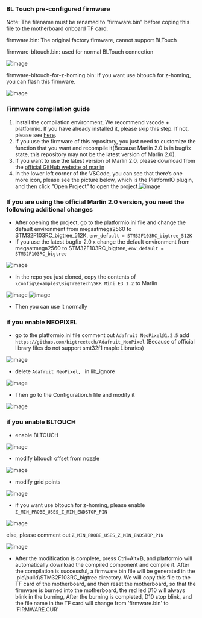 ### BL Touch pre-configured firmware
Note: The filename must be renamed to "firmware.bin" before coping this file to the motherboard onboard TF card.

firmware.bin: The original factory firmware, cannot support BLTouch

firmware-bltouch.bin: used for normal BLTouch connection

![image](https://github.com/bigtreetech/BIGTREETECH-SKR-mini-E3/blob/master/hardware/BTT%20SKR%20MINI%20E3%20V1.2/BLTOUCH%20connection-1.png)

firmware-bltouch-for-z-homing.bin: If you want use bltouch for z-homing, you can flash this firmware.

![image](https://github.com/bigtreetech/BIGTREETECH-SKR-mini-E3/blob/master/hardware/BTT%20SKR%20MINI%20E3%20V1.2/BLTOUCH%20connection-2.png)
### Firmware compilation guide
1. Install the compilation environment, We recommend vscode + platformio. If you have already installed it, please skip this step.  If not, please see [here](https://github.com/bigtreetech/Document/blob/master/How%20to%20install%20VScode+Platformio.md).
2. If you use the firmware of this repository, you just need to customize the function that you want and recompile it(Because Marlin 2.0 is in bugfix state, this repository may not be the latest version of Marlin 2.0).
3. If you want to use the latest version of Marlin 2.0, please download from the [official GitHub website of marlin](https://github.com/MarlinFirmware/Marlin/tree/bugfix-2.0.x)
4. In the lower left corner of the VSCode, you can see that there’s one more icon, please see the picture below, 
which is the PlatformIO plugin, and then click "Open Project" to open the project.![image](https://user-images.githubusercontent.com/25599056/60634053-0aee5d80-9e40-11e9-9658-7cac8b6d1002.png)
### If you are using the official Marlin 2.0 version, you need the following additional changes
* After opening the project, go to the platformio.ini file and change the default environment from megaatmega2560 to STM32F103RC_bigtree_512K, `env_default = STM32F103RC_bigtree_512K`
* If you use the latest bugfix-2.0.x change the default environment from megaatmega2560 to STM32F103RC_bigtree, `env_default = STM32F103RC_bigtree`

 ![image](https://user-images.githubusercontent.com/38851044/69534016-f4de6680-0fb3-11ea-972f-5daae3643061.png)

* In the repo you just cloned, copy the contents of `\config\examples\BigTreeTech\SKR Mini E3 1.2` to Marlin

 ![image](https://user-images.githubusercontent.com/38851044/69534241-5272b300-0fb4-11ea-8c11-5c130d1026c4.png)
 ![image](https://user-images.githubusercontent.com/38851044/69534316-7e8e3400-0fb4-11ea-8383-296760660e62.png)

* Then you can use it normally

### if you enable NEOPIXEL
* go to the platformio.ini file comment out `Adafruit NeoPixel@1.2.5` add `https://github.com/bigtreetech/Adafruit_NeoPixel` (Because of official library files do not support smt32f1 maple Libraries)

 ![image](https://user-images.githubusercontent.com/38851044/69534082-10497180-0fb4-11ea-8902-c29bef8d2e7e.png)

* delete `Adafruit NeoPixel, ` in lib_ignore

 ![image](https://user-images.githubusercontent.com/38851044/69534098-1b040680-0fb4-11ea-8a19-2c8c109f69aa.png)

* Then go to the Configuration.h file and modify it

 ![image](https://user-images.githubusercontent.com/38851044/69534447-cc0aa100-0fb4-11ea-856f-0834ca1bdff2.png)

### if you enable BLTOUCH
* enable BLTOUCH

 ![image](https://user-images.githubusercontent.com/38851044/69534485-e6447f00-0fb4-11ea-93db-db47d24cde5a.png)
 
* modify bltouch offset from nozzle

 ![image](https://user-images.githubusercontent.com/38851044/69534563-07a56b00-0fb5-11ea-9c2e-008af3f2f5d0.png)
 
* modify grid points

 ![image](https://user-images.githubusercontent.com/38851044/69534607-1b50d180-0fb5-11ea-9d14-c2f15e2b95fe.png)
 
* if you want use bltouch for z-homing, please enable `Z_MIN_PROBE_USES_Z_MIN_ENDSTOP_PIN`

 ![image](https://user-images.githubusercontent.com/38851044/69534698-4804e900-0fb5-11ea-9936-26fc5f8202c1.png)
 
  else, please comment out `Z_MIN_PROBE_USES_Z_MIN_ENDSTOP_PIN`
  
  ![image](https://user-images.githubusercontent.com/38851044/69534808-7c78a500-0fb5-11ea-9991-3234b26ccf70.png)
  
 
* After the modification is complete, press Ctrl+Alt+B, and platformio will automatically download the compiled component and compile it. After the compilation is successful, a firmware.bin file will be generated in the .pio\build\STM32F103RC_bigtree directory. We will copy this file to the TF card of the motherboard, and then reset the motherboard, so that the firmware is burned into the motherboard, the red led D10 will always blink in the burning, After the burning is completed, D10 stop blink, and the file name in the TF card will change from 'firmware.bin' to 'FIRMWARE.CUR'

